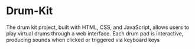 # Drum-Kit
The drum kit project, built with HTML, CSS, and JavaScript, allows users to play virtual drums through a web interface. Each drum pad is interactive, producing sounds when clicked or triggered via keyboard keys
